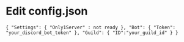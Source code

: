 

# Edit config.json

``{
    "Settings": {
        "Only1Server" : not ready
    },
    "Bot": {
        "Token": "your_discord_bot_token"
    },
    "Guild": {
        "ID":"your_guild_id"
    }
}``

